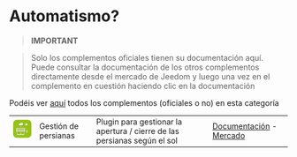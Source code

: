 
# Automatismo?


>**IMPORTANT**

>Solo los complementos oficiales tienen su documentación aquí. Puede consultar la documentación de los otros complementos directamente desde el mercado de Jeedom y luego una vez en el complemento en cuestión haciendo clic en la documentación


Podéis ver [aquí](https://market.jeedom.com/index.php?v=d&p=market&type=plugin&categorie=automatisation) todos los complementos (oficiales o no) en esta categoría

| | | | |
|--- | --- | --- | ---|
|<img src="sunshutter/sunshutter_icon.png" class="pluginLogo" width="100" />|Gestión de persianas|Plugin para gestionar la apertura / cierre de las persianas según el sol|[Documentación](sunshutter/index.md) - [Mercado](https://market.jeedom.com/index.php?v=d&p=market_display&id=3793)|
